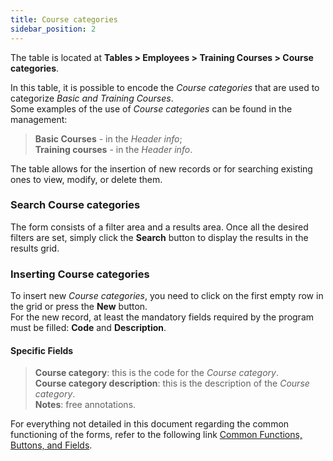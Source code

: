 ```yaml
---
title: Course categories
sidebar_position: 2
---
```


The table is located at **Tables > Employees > Training Courses > Course categories**.

In this table, it is possible to encode the *Course categories* that are used to categorize *Basic and Training Courses*.   
Some examples of the use of *Course categories* can be found in the management:
> **Basic Courses** - in the *Header info*;   
> **Training courses** - in the *Header info*.

The table allows for the insertion of new records or for searching existing ones to view, modify, or delete them.

### Search Course categories 

The form consists of a filter area and a results area. Once all the desired filters are set, simply click the **Search** button to display the results in the results grid.

### Inserting Course categories

To insert new *Course categories*, you need to click on the first empty row in the grid or press the **New** button.   
For the new record, at least the mandatory fields required by the program must be filled: **Code** and **Description**.

#### Specific Fields
    
> **Course category**: this is the code for the *Course category*.   
> **Course category description**: this is the description of the *Course category*.   
> **Notes**: free annotations.

For everything not detailed in this document regarding the common functioning of the forms, refer to the following link [Common Functions, Buttons, and Fields](/docs/guide/common).